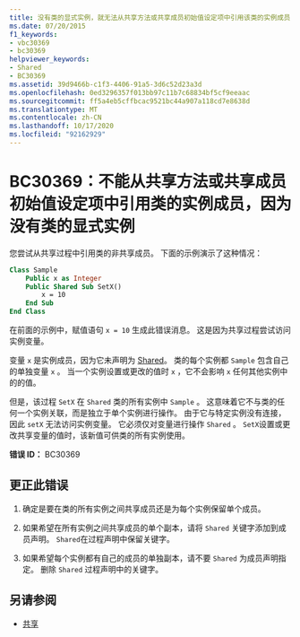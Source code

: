 ```yaml
---
title: 没有类的显式实例，就无法从共享方法或共享成员初始值设定项中引用该类的实例成员
ms.date: 07/20/2015
f1_keywords:
- vbc30369
- bc30369
helpviewer_keywords:
- Shared
- BC30369
ms.assetid: 39d9466b-c1f3-4406-91a5-3d6c52d23a3d
ms.openlocfilehash: 0ed3296357f013bb97c11b7c68834bf5cf9eeaac
ms.sourcegitcommit: ff5a4eb5cffbcac9521bc44a907a118cd7e8638d
ms.translationtype: MT
ms.contentlocale: zh-CN
ms.lasthandoff: 10/17/2020
ms.locfileid: "92162929"
---
```

# <a name="bc30369-cannot-refer-to-an-instance-member-of-a-class-from-within-a-shared-method-or-shared-member-initializer-without-an-explicit-instance-of-the-class"></a>BC30369：不能从共享方法或共享成员初始值设定项中引用类的实例成员，因为没有类的显式实例

您尝试从共享过程中引用类的非共享成员。 下面的示例演示了这种情况：

```vb
Class Sample
    Public x as Integer
    Public Shared Sub SetX()
        x = 10
    End Sub
End Class
```

 在前面的示例中，赋值语句 `x = 10` 生成此错误消息。 这是因为共享过程尝试访问实例变量。

 变量 `x` 是实例成员，因为它未声明为 [Shared](../modifiers/shared.md)。 类的每个实例都 `Sample` 包含自己的单独变量 `x` 。 当一个实例设置或更改的值时 `x` ，它不会影响 `x` 任何其他实例中的的值。

 但是，该过程 `SetX` 在 `Shared` 类的所有实例中 `Sample` 。 这意味着它不与类的任何一个实例关联，而是独立于单个实例进行操作。 由于它与特定实例没有连接，因此 `setX` 无法访问实例变量。 它必须仅对变量进行操作 `Shared` 。 `SetX`设置或更改共享变量的值时，该新值可供类的所有实例使用。

 **错误 ID：** BC30369

## <a name="to-correct-this-error"></a>更正此错误

1. 确定是要在类的所有实例之间共享成员还是为每个实例保留单个成员。

2. 如果希望在所有实例之间共享成员的单个副本，请将 `Shared` 关键字添加到成员声明。 `Shared`在过程声明中保留关键字。

3. 如果希望每个实例都有自己的成员的单独副本，请不要 `Shared` 为成员声明指定。 删除 `Shared` 过程声明中的关键字。

## <a name="see-also"></a>另请参阅

- [共享](../modifiers/shared.md)
